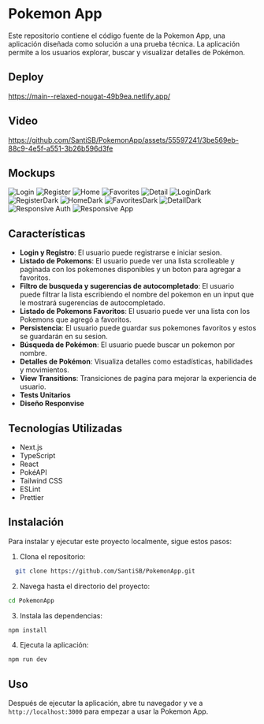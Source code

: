 # Pokemon App

Este repositorio contiene el código fuente de la Pokemon App, una aplicación diseñada como solución a una prueba técnica. La aplicación permite a los usuarios explorar, buscar y visualizar detalles de Pokémon.

## Deploy

https://main--relaxed-nougat-49b9ea.netlify.app/

## Video
https://github.com/SantiSB/PokemonApp/assets/55597241/3be569eb-88c9-4e5f-a551-3b26b596d3fe

## Mockups
![Login](https://github.com/SantiSB/PokemonApp/assets/55597241/d2e015f5-2793-4b8e-a547-403c245cbff6)
![Register](https://github.com/SantiSB/PokemonApp/assets/55597241/43406f24-dd5f-4318-adfe-b5b046a95e7e)
![Home](https://github.com/SantiSB/PokemonApp/assets/55597241/c70a217e-88c7-442d-95ae-3efde430af1f)
![Favorites](https://github.com/SantiSB/PokemonApp/assets/55597241/c8e5e458-3653-411a-8b8c-3e1eaa99396f)
![Detail](https://github.com/SantiSB/PokemonApp/assets/55597241/df98c21e-c795-415a-80b2-abb02c9a8928)
![LoginDark](https://github.com/SantiSB/PokemonApp/assets/55597241/bc8c9fd4-a805-49db-84a5-48be071ed610)
![RegisterDark](https://github.com/SantiSB/PokemonApp/assets/55597241/2a01fc9f-f9f6-4e22-9071-83b0e59b689e)
![HomeDark](https://github.com/SantiSB/PokemonApp/assets/55597241/c0605b5a-3428-4e5f-a092-c48cecb3d814)
![FavoritesDark](https://github.com/SantiSB/PokemonApp/assets/55597241/fc69a97f-160c-4d24-8ea2-ba48608844ba)
![DetailDark](https://github.com/SantiSB/PokemonApp/assets/55597241/5d50a5d3-f856-4abe-993b-17ee102cc59d)
![Responsive Auth](https://github.com/SantiSB/PokemonApp/assets/55597241/d42c6759-8dad-41fd-a8e4-d88afe30feab)
![Responsive App](https://github.com/SantiSB/PokemonApp/assets/55597241/e13dd858-ad32-451c-828d-0d5968cbb0ed)

## Características

- **Login y Registro**: El usuario puede registrarse e iniciar sesion.
- **Listado de Pokemons**: El usuario puede ver una lista scrolleable y paginada con los pokemones disponibles y un boton para agregar a favoritos.
- **Filtro de busqueda y sugerencias de autocompletado**: El usuario puede filtrar la lista escribiendo el nombre del pokemon en un input que le mostrará sugerencias de autocompletado.
- **Listado de Pokemons Favoritos**: El usuario puede ver una lista con los Pokemons que agregó a favoritos.
- **Persistencia**: El usuario puede guardar sus pokemones favoritos y estos se guardarán en su sesion.
- **Búsqueda de Pokémon**: El usuario puede buscar un pokemon por nombre.
- **Detalles de Pokémon**: Visualiza detalles como estadísticas, habilidades y movimientos.
- **View Transitions**: Transiciones de pagina para mejorar la experiencia de usuario.
- **Tests Unitarios**
- **Diseño Responvise**

## Tecnologías Utilizadas

- Next.js
- TypeScript
- React
- PokéAPI
- Tailwind CSS
- ESLint
- Prettier

## Instalación

Para instalar y ejecutar este proyecto localmente, sigue estos pasos:

1. Clona el repositorio:

```bash
  git clone https://github.com/SantiSB/PokemonApp.git
```

2. Navega hasta el directorio del proyecto:

```bash
cd PokemonApp
```

3. Instala las dependencias:
   
```bash
npm install
```

4. Ejecuta la aplicación:

```bash
npm run dev
```

## Uso

Después de ejecutar la aplicación, abre tu navegador y ve a `http://localhost:3000` para empezar a usar la Pokemon App.
